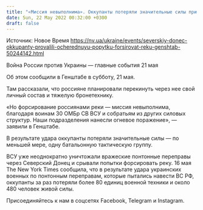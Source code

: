 ```yaml
---
title: "«Миссия невыполнима». Оккупанты потеряли значительные силы при попытке переместить бронетехнику через Северский Донец — Генштаб"
date: Sun, 22 May 2022 00:32:00 +0300
draft: false
---
```

Источник: Новое Время https://nv.ua/ukraine/events/severskiy-donec-okkupanty-provalili-ocherednuyu-popytku-forsirovat-reku-genshtab-50244142.html


Война России против Украины — главные события 21 мая

Об этом сообщили в Генштабе в субботу, 21 мая.

Там рассказали, что россияне планировали перекинуть через нее свой личный состав и тяжелую бронетехнику.

«Но форсирование россиянами реки — миссия невыполнима, благодаря воинам 30 ОМБр СВ ВСУ и собратьям из других силовых структур. Наши подразделения нанесли огневое поражение», — заявили в Генштабе.

В результате удара оккупанты потеряли значительные силы — по меньшей мере, одну батальонную тактическую группу.

ВСУ уже неоднократно уничтожали вражеские понтонные переправы через Северский Донец и срывали попытки форсировать реку. 16 мая The New York Times сообщила, что в результате удара украинских военных по понтонным переправам, которые пытались навести ВС РФ, оккупанты за раз потеряли более 80 единиц военной техники и около 480 человек живой силы.

Присоединяйтесь к нам в соцсетях Facebook, Telegram и Instagram.
